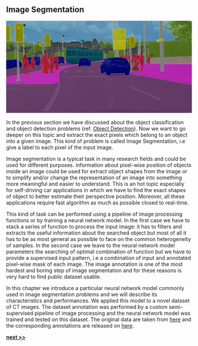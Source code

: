 ## Image Segmentation

![](../../../../img/segmentation.jpg)

In the previous section we have discussed about the object classification and object detection problems (ref. [Object Detection](../ObjectDetection/README.md)).
Now we want to go deeper on this topic and extract the exact pixels which belong to an object into a given image.
This kind of problem is called Image Segmentation, i.e give a label to each pixel of the input image.

Image segmentation is a typical task in many research fields and could be used for different purposes.
information about pixel-wise position of objects inside an image could be used for extract object shapes from the image or to simplify and/or change the representation of an image into something more meaningful and easier to understand.
This is an hot topic especially for self-driving car applications in which we have to find the exact shapes of object to better estimate their perspective position.
Moreover, all these applications require fast algorithm as much as possible closed to real-time.

This kind of task can be performed using a pipeline of image processing functions or by training a neural network model.
In the first case we have to stack a series of function to process the input image: it has to filters and extracts the useful information about the searched object but most of all it has to be as most general as possible to face on the common heterogeneity of samples.
In the second case we leave to the neural network model parameters the searching of optimal combination of function but we have to provide a supervised input pattern, i.e a combination of input and annotated pixel-wise mask of each image.
The image annotation is one of the most hardest and boring step of image segmentation and for these reasons is very hard to find public dataset usable.

In this chapter we introduce a particular neural network model commonly used in image segmentation problems and we will describe its characteristics and performances.
We applied this model to a novel dataset of CT images.
The dataset annotation was performed by a custom semi-supervised pipeline of image processing and the neural network model was trained and tested on this dataset.
The original data are taken from [here]() and the corresponding annotations are released on [here]().

[**next >>**](./UNet.md)